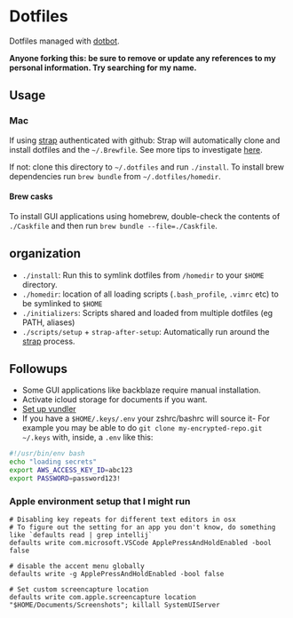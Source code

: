 # Dotfiles

Dotfiles managed with [dotbot](/Users/eriks/.dotfiles/README.md).

**Anyone forking this: be sure to remove or update any references to my personal
information. Try searching for my name.**

## Usage

### Mac

If using [strap][strap] authenticated with github: Strap will automatically
clone and install dotfiles and the `~/.Brewfile`. See more tips to investigate
[here](https://gist.github.com/ChristopherA/a579274536aab36ea9966f301ff14f3f).

If not: clone this directory to `~/.dotfiles` and run `./install`. To install
brew dependencies run `brew bundle` from `~/.dotfiles/homedir`.

#### Brew casks

To install GUI applications using homebrew, double-check the contents of
`./Caskfile` and then run `brew bundle --file=./Caskfile`.

## organization

- `./install`: Run this to symlink dotfiles from `/homedir` to your `$HOME`
  directory.
- `./homedir`: location of all loading scripts (`.bash_profile`, `.vimrc` etc)
  to be symlinked to `$HOME`
- `./initializers`: Scripts shared and loaded from multiple dotfiles (eg PATH,
  aliases)
- `./scripts/setup` + `strap-after-setup`: Automatically run around the
  [strap][strap] process.

## Followups

- Some GUI applications like backblaze require manual installation.
- Activate icloud storage for documents if you want.
- [Set up vundler](https://github.com/VundleVim/Vundle.vim)
- If you have a `$HOME/.keys/.env` your zshrc/bashrc will source it- For example
  you may be able to do `git clone my-encrypted-repo.git ~/.keys` with, inside,
  a `.env` like this:

```sh
#!/usr/bin/env bash
echo "loading secrets"
export AWS_ACCESS_KEY_ID=abc123
export PASSWORD=password123!
```

### Apple environment setup that I might run

```
# Disabling key repeats for different text editors in osx
# To figure out the setting for an app you don't know, do something like `defaults read | grep intellij`
defaults write com.microsoft.VSCode ApplePressAndHoldEnabled -bool false

# disable the accent menu globally
defaults write -g ApplePressAndHoldEnabled -bool false

# Set custom screencapture location
defaults write com.apple.screencapture location "$HOME/Documents/Screenshots"; killall SystemUIServer
```

[strap]: https://github.com/MikeMcQuaid/strap
